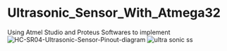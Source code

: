 # Ultrasonic_Sensor_With_Atmega32
Using Atmel Studio and Proteus Softwares to implement
![HC-SR04-Ultrasonic-Sensor-Pinout-diagram](https://user-images.githubusercontent.com/86880920/210728439-f94ea24e-6b0f-4579-85c2-2bb8665ca4af.jpg)
![ultra sonic ss](https://user-images.githubusercontent.com/86880920/210728447-482f28cb-cb08-44b6-9695-e2d09dae030a.PNG)
